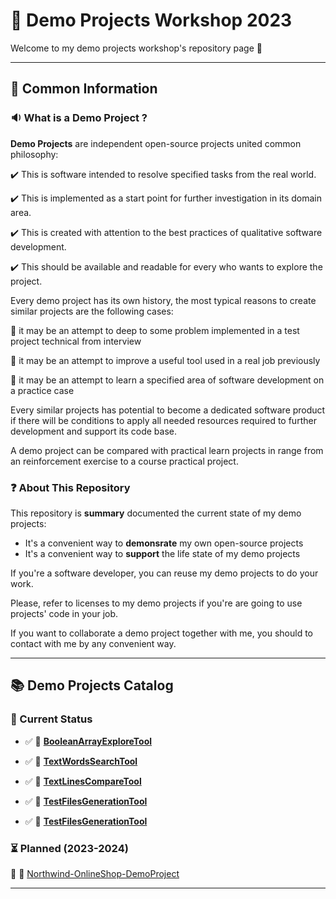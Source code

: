 # :hammer: Demo Projects Workshop 2023

Welcome to my demo projects workshop's repository page :wave:

---

## :loudspeaker: Common Information

### :sound: What is a Demo Project ?

**Demo Projects** are independent open-source projects united common philosophy:

:heavy_check_mark: This is software intended to resolve specified tasks from the real world.

:heavy_check_mark: This is implemented as a start point for further investigation in its domain area.

:heavy_check_mark: This is created with attention to the best practices of qualitative software development.

:heavy_check_mark: This should be available and readable for every who wants to explore the project.

Every demo project has its own history, the most typical reasons to create similar projects are the following cases:

:diamond_shape_with_a_dot_inside: it may be an attempt to deep to some problem implemented in a test project technical from interview

:diamond_shape_with_a_dot_inside:  it may be an attempt to improve a useful tool used in a real job previously

:diamond_shape_with_a_dot_inside:  it may be an attempt to learn a specified area of software development on a practice case

Every similar projects has potential to become a dedicated software product if there will be conditions to apply all needed resources required to further development and support its code base.

A demo project can be compared with practical learn projects in range from an reinforcement exercise to a course practical project.

### :question: About This Repository

This repository is **summary** documented the current state of my demo projects:

- It's a convenient way to **demonsrate** my own open-source projects
- It's a convenient way to **support** the life state of my demo projects

If you're a software developer, you can reuse my demo projects to do your work.

Please, refer to licenses to my demo projects if you're are going to use projects' code in your job.

If you want to collaborate a demo project together with me, you should to contact with me by any convenient way.

---

## :books: Demo Projects Catalog

### :pushpin: Current Status

- :white_check_mark: :link: [**BooleanArrayExploreTool**](https://github.com/dar920910/BooleanArrayExploreTool/tree/main)

- :white_check_mark: :link: [**TextWordsSearchTool**](https://github.com/dar920910/TextWordsSearchTool)

- :white_check_mark: :link: [**TextLinesCompareTool**](https://github.com/dar920910/TextLinesCompareTool)

- :white_check_mark: :link: [**TestFilesGenerationTool**](https://github.com/dar920910/TestFilesGenerationTool)

- :white_check_mark: :link: [**TestFilesGenerationTool**](https://github.com/dar920910/TestFilesGenerationTool)

### :hourglass_flowing_sand: Planned (2023-2024)

:black_square_button: :link: [Northwind-OnlineShop-DemoProject](https://github.com/dar920910/Northwind-OnlineShop-DemoProject)

---
